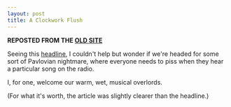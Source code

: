 ```yaml
---
layout: post
title: A Clockwork Flush
---
```

**REPOSTED FROM THE [OLD SITE](http://intouchwiththeobvious.wordpress.com/2009/06/04/a-clockwork-flush/)**

Seeing this [headline](http://www.sciencedaily.com/releases/2009/06/090603180934.htm), I couldn't help but wonder if we're headed for some sort of Pavlovian nightmare, where everyone needs to piss when they hear a particular song on the radio.

I, for one, welcome our warm, wet, musical overlords.

(For what it's worth, the article was slightly clearer than the headline.)